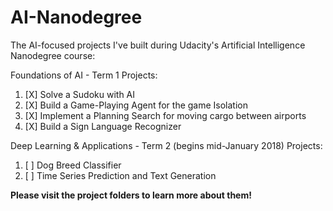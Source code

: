 # AI-Nanodegree
The AI-focused projects I've built during Udacity's Artificial Intelligence Nanodegree course:

Foundations of AI - Term 1 Projects:
1. [X] Solve a Sudoku with AI
2. [X] Build a Game-Playing Agent for the game Isolation
3. [X] Implement a Planning Search for moving cargo between airports
4. [X] Build a Sign Language Recognizer

Deep Learning & Applications - Term 2 (begins mid-January 2018) Projects:
1. [ ] Dog Breed Classifier
2. [ ] Time Series Prediction and Text Generation

**Please visit the project folders to learn more about them!**